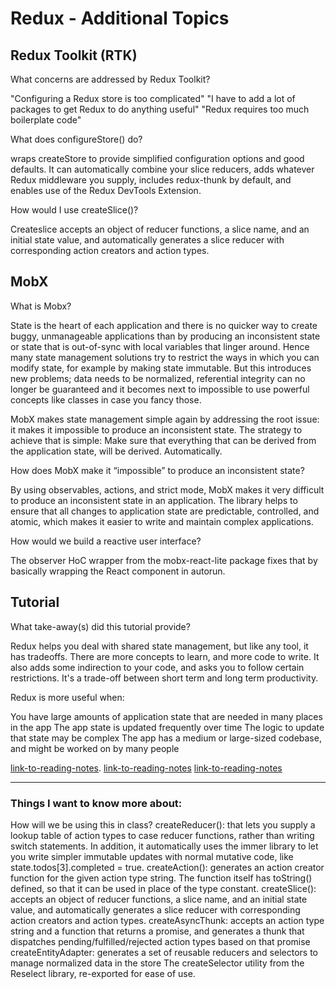 # Redux - Additional Topics

## Redux Toolkit (RTK)

What concerns are addressed by Redux Toolkit?

"Configuring a Redux store is too complicated"
"I have to add a lot of packages to get Redux to do anything useful"
"Redux requires too much boilerplate code"

What does configureStore() do?

wraps createStore to provide simplified configuration options and good defaults. It can automatically combine your slice reducers, adds whatever Redux middleware you supply, includes redux-thunk by default, and enables use of the Redux DevTools Extension.

How would I use createSlice()?

Createslice accepts an object of reducer functions, a slice name, and an initial state value, and automatically generates a slice reducer with corresponding action creators and action types.

## MobX

What is Mobx?

State is the heart of each application and there is no quicker way to create buggy, unmanageable applications than by producing an inconsistent state or state that is out-of-sync with local variables that linger around. Hence many state management solutions try to restrict the ways in which you can modify state, for example by making state immutable. But this introduces new problems; data needs to be normalized, referential integrity can no longer be guaranteed and it becomes next to impossible to use powerful concepts like classes in case you fancy those.

MobX makes state management simple again by addressing the root issue: it makes it impossible to produce an inconsistent state. The strategy to achieve that is simple: Make sure that everything that can be derived from the application state, will be derived. Automatically.

How does MobX make it “impossible” to produce an inconsistent state?

By using observables, actions, and strict mode, MobX makes it very difficult to produce an inconsistent state in an application. The library helps to ensure that all changes to application state are predictable, controlled, and atomic, which makes it easier to write and maintain complex applications.

How would we build a reactive user interface?

The observer HoC wrapper from the mobx-react-lite package fixes that by basically wrapping the React component in autorun.

## Tutorial

What take-away(s) did this tutorial provide?

Redux helps you deal with shared state management, but like any tool, it has tradeoffs. There are more concepts to learn, and more code to write. It also adds some indirection to your code, and asks you to follow certain restrictions. It's a trade-off between short term and long term productivity.

Redux is more useful when:

You have large amounts of application state that are needed in many places in the app
The app state is updated frequently over time
The logic to update that state may be complex
The app has a medium or large-sized codebase, and might be worked on by many people

[link-to-reading-notes](https://redux-toolkit.js.org/introduction/getting-started).
[link-to-reading-notes](https://mobx.js.org/getting-started.html)
[link-to-reading-notes](https://redux-toolkit.js.org/tutorials/intermediate-tutorial)

*************************************************************************************************************

### Things I want to know more about:

How will we be using this in class?
createReducer(): that lets you supply a lookup table of action types to case reducer functions, rather than writing switch statements. In addition, it automatically uses the immer library to let you write simpler immutable updates with normal mutative code, like state.todos[3].completed = true.
createAction(): generates an action creator function for the given action type string. The function itself has toString() defined, so that it can be used in place of the type constant.
createSlice(): accepts an object of reducer functions, a slice name, and an initial state value, and automatically generates a slice reducer with corresponding action creators and action types.
createAsyncThunk: accepts an action type string and a function that returns a promise, and generates a thunk that dispatches pending/fulfilled/rejected action types based on that promise
createEntityAdapter: generates a set of reusable reducers and selectors to manage normalized data in the store
The createSelector utility from the Reselect library, re-exported for ease of use.